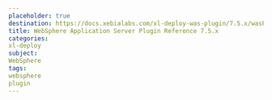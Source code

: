 ```yaml
---
placeholder: true
destination: https://docs.xebialabs.com/xl-deploy-was-plugin/7.5.x/wasPluginManual.html
title: WebSphere Application Server Plugin Reference 7.5.x
categories:
xl-deploy
subject:
WebSphere
tags:
websphere
plugin
---
```

